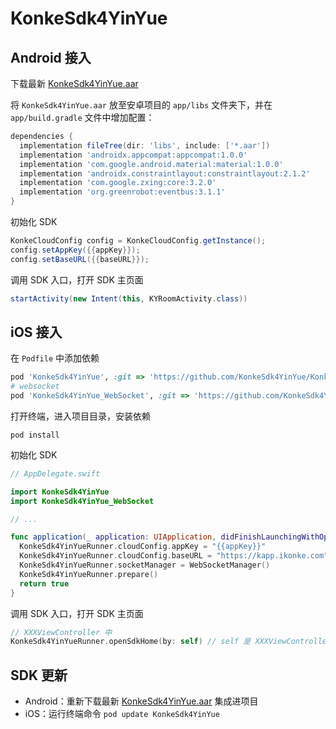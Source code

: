 # KonkeSdk4YinYue

## Android 接入

下载最新 [KonkeSdk4YinYue.aar](https://github.com/KonkeSdk4YinYue/KonkeSdk4YinYue/raw/main/KonkeSdk4YinYue.aar)

将 `KonkeSdk4YinYue.aar` 放至安卓项目的 `app/libs` 文件夹下，并在 `app/build.gradle` 文件中增加配置：

```groovy
dependencies {
  implementation fileTree(dir: 'libs', include: ['*.aar'])
  implementation 'androidx.appcompat:appcompat:1.0.0'
  implementation 'com.google.android.material:material:1.0.0'
  implementation 'androidx.constraintlayout:constraintlayout:2.1.2'
  implementation 'com.google.zxing:core:3.2.0'
  implementation 'org.greenrobot:eventbus:3.1.1'
}
```

初始化 SDK
```java
KonkeCloudConfig config = KonkeCloudConfig.getInstance();
config.setAppKey({{appKey}});
config.setBaseURL({{baseURL}});
```


调用 SDK 入口，打开 SDK 主页面

```java
startActivity(new Intent(this, KYRoomActivity.class))
```

## iOS 接入

在 `Podfile` 中添加依赖

```ruby
pod 'KonkeSdk4YinYue', :git => 'https://github.com/KonkeSdk4YinYue/KonkeSdk4YinYue.git'
# websocket
pod 'KonkeSdk4YinYue_WebSocket', :git => 'https://github.com/KonkeSdk4YinYue/KonkeSdk4YinYue_WebSocket.git'
```

打开终端，进入项目目录，安装依赖

```shell
pod install
```
初始化 SDK

```swift
// AppDelegate.swift

import KonkeSdk4YinYue
import KonkeSdk4YinYue_WebSocket

// ...

func application(_ application: UIApplication, didFinishLaunchingWithOptions launchOptions: [UIApplication.LaunchOptionsKey: Any]?) -> Bool {
  KonkeSdk4YinYueRunner.cloudConfig.appKey = "{{appKey}}"
  KonkeSdk4YinYueRunner.cloudConfig.baseURL = "https://kapp.ikonke.com"
  KonkeSdk4YinYueRunner.socketManager = WebSocketManager()
  KonkeSdk4YinYueRunner.prepare()
  return true
}
```

调用 SDK 入口，打开 SDK 主页面

```swift
// XXXViewController 中
KonkeSdk4YinYueRunner.openSdkHome(by: self) // self 是 XXXViewController
```

## SDK 更新

- Android：重新下载最新 [KonkeSdk4YinYue.aar](https://github.com/KonkeSdk4YinYue/KonkeSdk4YinYue/raw/main/KonkeSdk4YinYue.aar) 集成进项目
- iOS：运行终端命令 `pod update KonkeSdk4YinYue`
